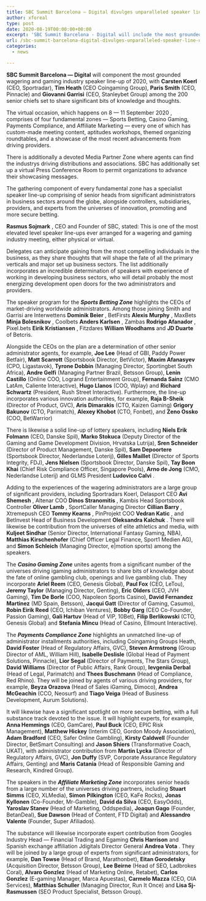 ```yaml
---
title: SBC Summit Barcelona — Digital divulges unparalleled speaker line-up
author: xforeal 
type: post
date: 2020-08-19T00:00:00+00:00
excerpt: 'SBC Summit Barcelona - Digital will include the most grounded wagering and gaming industry speaker line-up of 2020, with Carsten Koerl (CEO, Sportradar), Tim Heath (CEO Coingaming Group), Paris Smith (CEO, Pinnacle) and Giovanni Garrisi (CEO, Stanleybet Group) among the 200 senior chiefs set to share significant bits of knowledge and ideas '
url: /sbc-summit-barcelona-digital-divulges-unparalleled-speaker-line-up/
categories:
  - news

---
```

**SBC Summit Barcelona &#8212; Digital** <span style="font-weight: 400;">will component the most grounded wagering and gaming industry speaker line-up of 2020, with </span>**Carsten Koerl**  <span style="font-weight: 400;">(CEO, Sportradar), </span>**Tim Heath**  <span style="font-weight: 400;">(CEO Coingaming Group), </span> **Paris Smith**  <span style="font-weight: 400;">(CEO, Pinnacle) and </span>**Giovanni Garrisi**  <span style="font-weight: 400;">(CEO, Stanleybet Group) among the 200 senior chiefs set to share significant bits of knowledge and thoughts. </span>

<span style="font-weight: 400;">The </span><span style="font-weight: 400;">virtual occasion, which happens on 8 &#8212; 11 September 2020 </span><span style="font-weight: 400;">, comprises of four fundamental zones &#8212; Sports Betting, Casino Gaming, Payments Compliance, and Affiliate Marketing &#8212; every one of which has custom-made meeting content, aptitudes workshops, themed organizing roundtables, and a showcase of the most recent advancements from driving providers. </span>

<span style="font-weight: 400;">There is additionally a devoted Media Partner Zone where agents can find the industrys driving distributions and associations. SBC has additionally set up a virtual Press Conference Room to permit organizations to advance their showcasing messages. </span>

<span style="font-weight: 400;">The gathering component of every fundamental zone has a specialist speaker line-up comprising of senior heads from significant administrators in business sectors around the globe, alongside controllers, subsidiaries, providers, and experts from the universes of innovation, promoting and more secure betting. </span>

**Rasmus Sojmark** <span style="font-weight: 400;">, CEO and Founder of SBC, stated: This is one of the most elevated level speaker line-ups ever arranged for a wagering and gaming industry meeting, either physical or virtual. </span>

<span style="font-weight: 400;">Delegates can anticipate gaining from the most compelling individuals in the business, as they share thoughts that will shape the fate of all the primary verticals and major set up business sectors. The list additionally incorporates an incredible determination of speakers with experience of working in developing business sectors, who will detail probably the most energizing development open doors for the two administrators and providers. </span>

<span style="font-weight: 400;">The speaker program for the </span>**_Sports Betting Zone_**  <span style="font-weight: 400;">highlights the CEOs of market-driving worldwide administrators. Among those joining Smith and Garrisi are Interwettens </span>**Dominik Beier** <span style="font-weight: 400;">, BetFirsts </span>**Alexis Murphy** <span style="font-weight: 400;">, MaxBets </span>**Minja Bolesnikov** <span style="font-weight: 400;">, Coolbets </span>**Anders Karlsen** <span style="font-weight: 400;">, Zambas </span>**Rodrigo Afanador** <span style="font-weight: 400;">, Pixel.bets </span>**Eirik Kristiansen** <span style="font-weight: 400;">, Fitzdares </span>**William Woodhams**  <span style="font-weight: 400;">and </span>**JD Duarte**  <span style="font-weight: 400;">of Betcris. </span>

<span style="font-weight: 400;">Alongside the CEOs on the plan are a determination of other senior administrator agents, for example, </span>**Joe Lee**  <span style="font-weight: 400;">(Head of GBI, Paddy Power Betfair), </span>**Matt Scarrott**  <span style="font-weight: 400;">(Sportsbook Director, BetVictor), </span>**Maxim Afanasyev**  <span style="font-weight: 400;">(CPO, Ligastavok), </span>**Tyrone Dobbin**  <span style="font-weight: 400;">(Managing Director, Sportingbet South Africa), </span>**Andre Gelfi**  <span style="font-weight: 400;">(Managing Partner Brazil, Betsson Group), </span>**Lenin Castillo**  <span style="font-weight: 400;">(Online COO, Logrand Entertainment Group), </span>**Fernanda Sainz**  <span style="font-weight: 400;">(CMO LatAm, Caliente Interactive), </span>**Hugo Llanos** <span style="font-weight: 400;">(COO, Wplay) and </span>**Richard Schwartz** <span style="font-weight: 400;">(President, Rush Street Interactive). Furthermore, the line-up incorporates various innovation authorities, for example, </span>**Raja B-Sheik**  <span style="font-weight: 400;">(Director of Product, GVC), </span>**Aris Dimarakis**  <span style="font-weight: 400;">(CTO, Kaizen Gaming) </span>**Grigory Bakunov**  <span style="font-weight: 400;">(CTO, Parimatch), </span>**Alexey Khobot**  <span style="font-weight: 400;">(CTO, Fonbet), and </span>**Zeno Ossko**  <span style="font-weight: 400;">(COO, BetWarrior) </span>

<span style="font-weight: 400;">There is likewise a solid line-up of lottery speakers, including </span>**Niels Erik Folmann**  <span style="font-weight: 400;">(CEO, Danske Spil), </span>**Marko Stokuca**  <span style="font-weight: 400;">(Deputy Director of the Gaming and Game Development Division, Hrvatska Lutrija), </span>**Sren Schneider**  <span style="font-weight: 400;">(Director of Product Management, Danske Spil), </span>**Sam Depoortere** <span style="font-weight: 400;">(Sportsbook Director, Nederlandse Loterij), </span>**Gilles Maillet** <span style="font-weight: 400;">(Director of Sports Integrity, FDJ), </span>**Jens Nielsen**  <span style="font-weight: 400;">(Sportsbook Director, Danske Spil), </span>**Tay Boon Khai**  <span style="font-weight: 400;">(Chief Risk Compliance Officer, Singapore Pools), </span>**Arno de Jong**  <span style="font-weight: 400;">(CMO, Nederlandse Loterij) and GLMS President </span>**Ludovico Calvi** <span style="font-weight: 400;">. </span>

<span style="font-weight: 400;">Adding to the experiences of the wagering administrators are a large group of significant providers, including Sportradars Koerl, Delasport CEO </span>**Avi Shemesh** <span style="font-weight: 400;">, Altenar COO </span>**Dinos Stranomitis** <span style="font-weight: 400;">, Kambis Head Sportsbook Controller </span>**Oliver Lamb** <span style="font-weight: 400;">, SportCaller Managing Director </span>**Cillian Barry** <span style="font-weight: 400;">, Xtremepush CEO </span>**Tommy Kearns** <span style="font-weight: 400;">, PinProjekt COO </span>**Vedran Katic** <span style="font-weight: 400;">, and BetInvest Head of Business Development </span>**Oleksandra Kalchuk** <span style="font-weight: 400;">. There will likewise be contribution from the universes of elite athletics and media, with </span>**Kuljeet Sindhar**  <span style="font-weight: 400;">(Senior Director, International Fantasy Gaming, NBA), </span>**Matthias Kirschenhofer**  <span style="font-weight: 400;">(Chief Officer Legal Finance, Sport1 Medien AG), and </span>**Simon Schleich**  <span style="font-weight: 400;">(Managing Director, e|motion sports) among the speakers. </span>

<span style="font-weight: 400;">The </span>**_Casino Gaming Zone_**  <span style="font-weight: 400;">unites agents from a significant number of the universes driving igaming administrators to share bits of knowledge about the fate of online gambling club, openings and live gambling club. They incorporate </span>**Ariel Reem**  <span style="font-weight: 400;">(CEO, Genesis Global), </span>**Paul Fox**  <span style="font-weight: 400;">(CEO, LeTou), </span>**Jeremy Taylor** <span style="font-weight: 400;">(Managing Director, Genting), </span>**Eric Olders**  <span style="font-weight: 400;">(CEO, JVH Gaming), </span>**Tim De Borle**  <span style="font-weight: 400;">(COO, Napoleon Sports Casino), </span>**David Fernandez Martinez** <span style="font-weight: 400;">(MD Spain, Betsson), </span>**Jacqui Gatt** <span style="font-weight: 400;">(Director of Gaming, Casumo), </span>**Robin Eirik Reed**  <span style="font-weight: 400;">(CEO, Ichiban Ventures), </span>**Bobby Garg**  <span style="font-weight: 400;">(CEO Co-Founder, Passion Gaming), </span>**Gali Hartuv**  <span style="font-weight: 400;">(Head of VIP, 10Bet), </span> **Filip Berlikowski**  <span style="font-weight: 400;">(CTO, Genesis Global) and </span>**Stefania Mincu**  <span style="font-weight: 400;">(Head of Casino, Ellmount Interactive). </span>

<span style="font-weight: 400;">The </span>**_Payments Compliance Zone_**  <span style="font-weight: 400;">highlights an unmatched line-up of administrator installments authorities, including Coingaming Groups Heath, </span>**David Foster**  <span style="font-weight: 400;">(Head of Regulatory Affairs, GVC), </span>**Steven Armstrong**  <span style="font-weight: 400;">(Group Director of AML, William Hill), </span>**Isabelle Deslisle** <span style="font-weight: 400;">(Global Head of Payment Solutions, Pinnacle), </span>**Lior Segal**  <span style="font-weight: 400;">(Director of Payments, The Stars Group), </span> **David Williams**  <span style="font-weight: 400;">(Director of Public Affairs, Rank Group), </span>**Ievgeniia Derbal**  <span style="font-weight: 400;">(Head of Legal, Parimatch) and </span>**Thees Buschmann**  <span style="font-weight: 400;">(Head of Compliance, Red Rhino). They will be joined by agents of various driving providers, for example, </span>**Beyza Orazova** <span style="font-weight: 400;">(Head of Sales iGaming, Dimoco), </span>**Andrea McGeachin**  <span style="font-weight: 400;">(CCO, Neosurf) and </span>**Tiago Veiga**  <span style="font-weight: 400;">(Head of Business Development, Aurum Solutions). </span>

<span style="font-weight: 400;">It will likewise have a significant spotlight on more secure betting, with a full substance track devoted to the issue. It will highlight experts, for example, </span>**Anna Hemmings**  <span style="font-weight: 400;">(CEO, GamCare), </span>**Paul Buck** <span style="font-weight: 400;">(CEO, EPIC Risk Management), </span>**Matthew Hickey** <span style="font-weight: 400;">(Interim CEO, Gordon Moody Association), </span>**Adam Bradford** <span style="font-weight: 400;">(CEO, Safer Online Gambling), </span> **Kirsty Caldwell**  <span style="font-weight: 400;">(Founder Director, BetSmart Consulting) and </span>**Jason Shiers**  <span style="font-weight: 400;">(Transformative Coach, UKAT), with administrator contribution from </span>**Martin Lycka** <span style="font-weight: 400;">(Director of Regulatory Affairs, GVC), </span>**Jon Duffy**  <span style="font-weight: 400;">(SVP, Corporate Assurance Regulatory Affairs, Genting) and </span>**Maris Catania** <span style="font-weight: 400;">(Head of Responsible Gaming and Research, Kindred Group). </span>

<span style="font-weight: 400;">The speakers in the </span>**_Affiliate Marketing Zone_**  <span style="font-weight: 400;">incorporates senior heads from a large number of the universes driving partners, including </span>**Stuart Simms**  <span style="font-weight: 400;">(CEO, XLMedia), </span>**Simon Pilkington** <span style="font-weight: 400;">(CEO, KaFe Rocks), </span>**Jonas Kyllonen**  <span style="font-weight: 400;">(Co-Founder, Mr-Gamble), </span>**David da Silva**  <span style="font-weight: 400;">(CEO, EasyOdds), </span>**Yaroslav Stanev**  <span style="font-weight: 400;">(Head of Marketing, Oddspedia), </span>**Joaqun Gago**  <span style="font-weight: 400;">(Founder, BetanDeal), </span>**Sue Dawson**  <span style="font-weight: 400;">(Head of Content, FTD Digital) and </span>**Alessandro Valente**  <span style="font-weight: 400;">(Founder, Super Afiliados). </span>

<span style="font-weight: 400;">The substance will likewise incorporate expert contribution from Googles Industry Head &#8212; Financial Trading and Egaming </span>**Chris Harrison**  <span style="font-weight: 400;">and Spanish exchange affiliation Jdigitals Director General </span>**Andrea Vota** <span style="font-weight: 400;">. They will be joined by a large group of experts from significant administrators, for example, </span>**Dan Towse**  <span style="font-weight: 400;">(Head of Brand, Marathonbet), </span>**Eitan Gorodetsky** <span style="font-weight: 400;">(Acquisition Director, Betsson Group), </span>**Lee Beirne**  <span style="font-weight: 400;">(Head of SEO, Ladbrokes Coral), </span>**Alvaro Gonzlez**  <span style="font-weight: 400;">(Head of Marketing Online, Retabet), </span> **Carlos Gonzlez**  <span style="font-weight: 400;">(E-gaming Manager, Marca Apuestas), </span>**Carmelo Mazza** <span style="font-weight: 400;">(CEO, OIA Services), </span>**Matthias Schuller** <span style="font-weight: 400;">(Managing Director, Run It Once) and </span>**Lisa Sj-Rasmussen**  <span style="font-weight: 400;">(SEO Product Specialist, Betsson Group). </span>